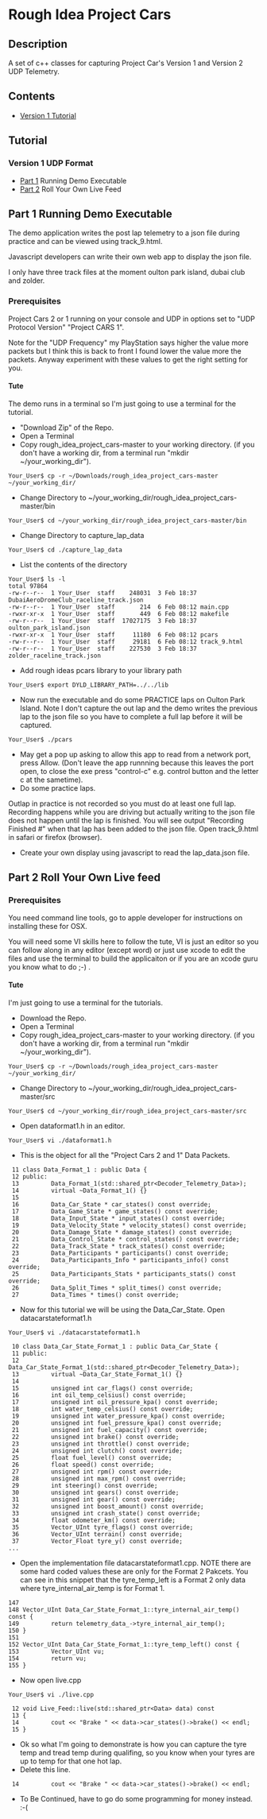 # Rough Idea Project Cars

## Description

A set of c++ classes for capturing Project Car's Version 1 and Version 2 UDP Telemetry.

## Contents

* [Version 1 Tutorial](#T-Tutorial)

## <a name="T-Tutorial"></a>Tutorial

### <a name="T-Tutorial"></a> Version 1 UDP Format

* [Part 1](#T-Part1)  Running Demo Executable
* [Part 2](#T-Part2)  Roll Your Own Live Feed

## <a name="T-Part1"></a>Part 1  Running Demo Executable

The demo application writes the post lap telemetry to a json file during practice and can be viewed using track_9.html.

Javascript developers can write their own web app to display the json file.

I only have three track files at the moment oulton park island, dubai club and zolder.

### Prerequisites

Project Cars 2 or 1 running on your console and UDP in options set to "UDP Protocol Version" "Project CARS 1". 

Note for the "UDP Frequency" my PlayStation says higher the value more packets but I think this is back to front I found lower the value more the packets. Anyway experiment with these values to get the right setting for you.

#### Tute

The demo runs in a terminal so I'm just going to use a terminal for the tutorial.

* "Download Zip" of the Repo.
* Open a Terminal
* Copy rough_idea_project_cars-master to your working directory. (if you don't have a working dir, from a terminal run "mkdir ~/your_working_dir").
```
Your_User$ cp -r ~/Downloads/rough_idea_project_cars-master ~/your_working_dir/
```
* Change Directory to ~/your_working_dir/rough_idea_project_cars-master/bin
```
Your_User$ cd ~/your_working_dir/rough_idea_project_cars-master/bin
```
* Change Directory to capture_lap_data
```
Your_User$ cd ./capture_lap_data
```
* List the contents of the directory
```
Your_User$ ls -l
total 97864
-rw-r--r--  1 Your_User  staff    248031  3 Feb 18:37 DubaiAeroDromeClub_raceline_track.json
-rw-r--r--  1 Your_User  staff       214  6 Feb 08:12 main.cpp
-rwxr-xr-x  1 Your_User  staff       449  6 Feb 08:12 makefile
-rw-r--r--  1 Your_User  staff  17027175  3 Feb 18:37 oulton_park_island.json
-rwxr-xr-x  1 Your_User  staff     11180  6 Feb 08:12 pcars
-rw-r--r--  1 Your_User  staff     29181  6 Feb 08:12 track_9.html
-rw-r--r--  1 Your_User  staff    227530  3 Feb 18:37 zolder_raceline_track.json
```
* Add rough ideas pcars library to your library path
```
Your_User$ export DYLD_LIBRARY_PATH=../../lib
```
* Now run the executable and do some PRACTICE laps on Oulton Park Island. Note I don't capture the out lap and the demo writes the previous lap to the json file so you have to complete a full lap before it will be captured.
```
Your_User$ ./pcars
```
* May get a pop up asking to allow this app to read from a network port, press Allow. (Don't leave the app runnning because this leaves the port open, to close the exe press "control-c" e.g. control button and the letter c at the sametime).
* Do some practice laps.

Outlap in practice is not recorded so you must do at least one full lap. Recording happens while you are driving but actually writing to the json file does not happen until the lap is finished. You will see output "Recording Finished #" when that lap has been added to the json file. Open track_9.html in safari or firefox (browser).

* Create your own display using javascript to read the lap_data.json file.

## <a name="T-Part2"></a>Part 2 Roll Your Own Live feed

### Prerequisites

You need command line tools, go to apple developer for instructions on installing these for OSX. 

You will need some VI skills here to follow the tute, VI is just an editor so you can follow along in any editor (except word) or just use xcode to edit the files and use the terminal to build the applicaiton or if you are an xcode guru you know what to do ;-) . 

#### Tute

I'm just going to use a terminal for the tutorials.

* Download the Repo.
* Open a Terminal
* Copy rough_idea_project_cars-master to your working directory. (if you don't have a working dir, from a terminal run "mkdir ~/your_working_dir").
```
Your_User$ cp -r ~/Downloads/rough_idea_project_cars-master ~/your_working_dir/
```
* Change Directory to ~/your_working_dir/rough_idea_project_cars-master/src
```
Your_User$ cd ~/your_working_dir/rough_idea_project_cars-master/src
```
* Open dataformat1.h in an editor.
```
Your_User$ vi ./dataformat1.h
```
* This is the object for all the "Project Cars 2 and 1" Data Packets.
```
 11 class Data_Format_1 : public Data {
 12 public:
 13         Data_Format_1(std::shared_ptr<Decoder_Telemetry_Data>);
 14         virtual ~Data_Format_1() {}
 15 
 16         Data_Car_State * car_states() const override;
 17         Data_Game_State * game_states() const override;
 18         Data_Input_State * input_states() const override;
 19         Data_Velocity_State * velocity_states() const override;
 20         Data_Damage_State * damage_states() const override;
 21         Data_Control_State * control_states() const override;
 22         Data_Track_State * track_states() const override;
 23         Data_Participants * participants() const override;
 24         Data_Participants_Info * participants_info() const override;
 25         Data_Participants_Stats * participants_stats() const override;
 26         Data_Split_Times * split_times() const override;
 27         Data_Times * times() const override;
```
* Now for this tutorial we will be using the Data_Car_State. Open datacarstateformat1.h
```
Your_User$ vi ./datacarstateformat1.h
```
```
 10 class Data_Car_State_Format_1 : public Data_Car_State {
 11 public:
 12         Data_Car_State_Format_1(std::shared_ptr<Decoder_Telemetry_Data>);
 13         virtual ~Data_Car_State_Format_1() {}
 14 
 15         unsigned int car_flags() const override;
 16         int oil_temp_celsius() const override;
 17         unsigned int oil_pressure_kpa() const override;
 18         int water_temp_celsius() const override;
 19         unsigned int water_pressure_kpa() const override;
 20         unsigned int fuel_pressure_kpa() const override;
 21         unsigned int fuel_capacity() const override;
 22         unsigned int brake() const override;
 23         unsigned int throttle() const override;
 24         unsigned int clutch() const override;
 25         float fuel_level() const override;
 26         float speed() const override;
 27         unsigned int rpm() const override;
 28         unsigned int max_rpm() const override;
 29         int steering() const override;
 30         unsigned int gears() const override;
 31         unsigned int gear() const override;
 32         unsigned int boost_amount() const override;
 33         unsigned int crash_state() const override;
 34         float odometer_km() const override;
 35         Vector_UInt tyre_flags() const override;
 36         Vector_UInt terrain() const override;
 37         Vector_Float tyre_y() const override;
...
```
* Open the implementation file datacarstateformat1.cpp. NOTE there are some hard coded values these are only for the Format 2 Pakcets. You can see in this snippet that the tyre_temp_left is a Format 2 only data where tyre_internal_air_temp is for Format 1.
```
147 
148 Vector_UInt Data_Car_State_Format_1::tyre_internal_air_temp() const {
149         return telemetry_data_->tyre_internal_air_temp();
150 }
151 
152 Vector_UInt Data_Car_State_Format_1::tyre_temp_left() const {
153         Vector_UInt vu;
154         return vu;
155 }
```
* Now open live.cpp
```
Your_User$ vi ./live.cpp
```
```
 12 void Live_Feed::live(std::shared_ptr<Data> data) const
 13 {
 14         cout << "Brake " << data->car_states()->brake() << endl;
 15 }
```
 * Ok so what I'm going to demonstrate is how you can capture the tyre temp and tread temp during qualifing, so you know when your tyres are up to temp for that one hot lap.
 * Delete this line.
 ```
  14         cout << "Brake " << data->car_states()->brake() << endl;
 ```
 
 * To Be Continued, have to go do some programming for money instead. :-(
 
